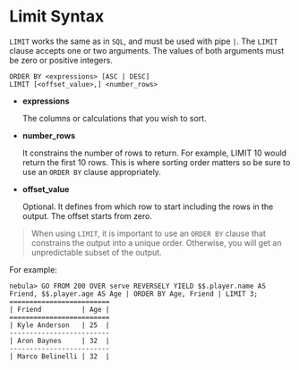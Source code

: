 # Limit Syntax

`LIMIT` works the same as in `SQL`, and must be used with pipe `|`. The `LIMIT` clause accepts one or two arguments. The values of both arguments must be zero or positive integers.

```ngql
ORDER BY <expressions> [ASC | DESC]
LIMIT [<offset_value>,] <number_rows>
```

* **expressions**

    The columns or calculations that you wish to sort.

* **number_rows**

    It constrains the number of rows to return. For example, LIMIT 10 would return the first 10 rows. This is where sorting order matters so be sure to use an `ORDER BY` clause appropriately.

* **offset_value**

    Optional. It defines from which row to start including the rows in the output. The offset starts from zero.

> When using `LIMIT`, it is important to use an `ORDER BY` clause that constrains the output into a unique order. Otherwise, you will get an unpredictable subset of the output.

For example:

```ngql
nebula> GO FROM 200 OVER serve REVERSELY YIELD $$.player.name AS Friend, $$.player.age AS Age | ORDER BY Age, Friend | LIMIT 3;
=========================
| Friend          | Age |
=========================
| Kyle Anderson   | 25  |
-------------------------
| Aron Baynes     | 32  |
-------------------------
| Marco Belinelli | 32  |
```
